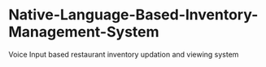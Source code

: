 # Native-Language-Based-Inventory-Management-System
Voice Input based restaurant inventory updation and viewing system
